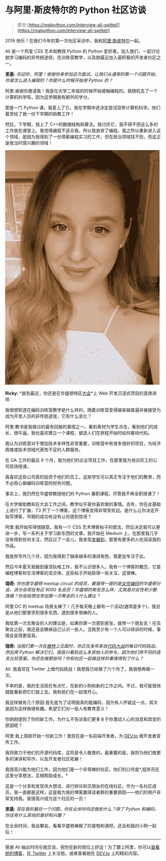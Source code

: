 # 与阿里·斯皮特尔的 Python 社区访谈

> 原文:[https://realpython.com/interview-ali-spittel/](https://realpython.com/interview-ali-spittel/)

2019 快乐！在我们今年的第一次社区采访中，我和[阿里·斯皮特尔](https://www.alispit.tel/#/)一起。

Ali 是一个热爱 CSS 艺术和教授 Python 的 Python 爱好者。加入我们，一起讨论她学习编码的非传统途径，在训练营教学，以及她最近加入最积极的开发者社区之一。

**里基:** *欢迎你，阿里！谢谢你来参加这次面试。让我们从通常的第一个问题开始。你是怎么进入编程的？你是什么时候开始用 Python 的？*

阿里:谢谢你邀请我！我是在大学二年级的时候开始接触编程的。我随机去了一个计算机科学班，因为这学期我有额外的学分。

那是一门 Python 课，我爱上了它。我在学期中途决定尝试双修计算机科学。他们甚至给了我一份下学期的助教工作！

然后，下学期，我上了 C++的数据结构和算法。我讨厌它，我不得不把这么多的工作放在课堂上。我觉得编程不适合我，所以我放弃了编程。我之所以重新进入这个领域，是因为我得到了一份带薪编程实习的工作，但在政治领域找不到，而这正是我当时感兴趣的领域！

![Ali Spittel](img/4f2a5c57888f42a863ea8848f94c53aa.png)

**Ricky:** *直到最近，你还是在华盛顿特区[大会](https://generalassemb.ly/)*上 Web 开发沉浸式项目的首席讲师

我很想知道在编码训练营教学是什么样的，随着训练营变得越来越普遍并被接受为成为开发人员的非传统途径，它有什么变化？

阿里:教书是我做过的最有回报的事情之一。看到素材为学生点击，看到他们的成长，很牛逼。我也喜欢建立一个课程，塑造人们在旅程开始时如何看待代码。

我认为训练营对于增加技术多样性非常重要，训练营中有很多很好的项目，为经济困难或技术领域代表性不足的人群服务。

在 GA 工作的最后 9 个月，我为他们的企业项目工作，在那里我为培训员工的公司现场授课。

我喜欢这些公司真的投资于他们的员工，这些学生可以真正专注于他们的教育，而不必担心做编码训练营的财务问题。

事实上，我仍然在华盛顿教授他们的 Python 兼职课程，尽管我不再全职授课了！

在大学做助教和在大会工作之间，教学似乎是你喜欢做的事情。去年，你在此基础上进行了扩展，T3 开了一个博客，这个博客变得非常受欢迎。是什么让你决定开始写博客，早期的成功有没有让你感到惊讶？

阿里:我开始写得很随意。我有一个 CSS 艺术博客帖子的想法，然后决定我可以更进一步，写一系列关于学习新东西的文章。我开始在 Medium 上，在那里我几乎没有得到任何关注，然后过了一会儿，我发现[发展到](https://dev.to/)，那里有更多的人在阅读我的作品。

我放弃写作几个月，因为我得到了越来越多的演讲角色，我更加专注于此。

然后今年夏天我搬到康涅狄格工作，我不认识很多人。我有一个博客的概念，它是编程博客和生活博客的混合体。这些帖子开始获得一些关注，这很棒。

**瑞奇:** *你也是华盛顿 meetup circuit 的成员，最值得一提的是[女性编码](https://twitter.com/WomenWhoCodeDC)的华盛顿分会，该分会现在有近 9000 名会员！华盛顿的聚会怎么样，尤其是对女性和少数族裔？你会给想去参加第一次聚会的人什么建议？*

阿里:DC 的 meetup 场景太棒了！几乎每天晚上都有一个活动(通常是多个)，我总是从他们那里学到很多东西，遇到很多很棒的人。

我给第一次去聚会的人的建议是，如果你第一次感到紧张，就带一个朋友去！在去聚会之前，我还是会确保自己认识一些人。当我至少有一个人可以倾诉的时候，事情会变得更容易。

**瑞奇:** *当我们第一次在[推特](https://twitter.com/ASpittel)上见面时，你正在发布来自[代码大战](https://www.codewars.com/)的每日代码挑战，然后用 Python 解决它们。很高兴看到这么多其他人的参与，因为他们用不同的语言比较答案。你还在做那些吗？你和社区一起做这样的事情得到了什么？*

Ali: 我喜欢在 Twitter 上做代码挑战！我想我已经做了六个月了，我很想再做一次。

不幸的是，我的生活现在有点忙，在新的小狗和新的工作之间。不过，我可能很快就能重新把它们放上去。我和他们在一起很开心。

我这样做有几个原因:首先是为了证明我真的能编码，因为有人怀疑这一点，其次是因为这样做很有趣。希望它们对一些人有教育意义！

你刚刚提到了你的新工作。为什么不告诉我们更多关于你激动人心的消息和改变的原因呢？

阿里:我上周刚开始一份新工作！我现在是一名前端开发者，为 [DEV.to](https://dev.to/) 做开发者宣传工作。

我将致力于他们的开源代码库，这将是令人敬畏的。最重要的是，我将为他们做更多的演讲和写作，以及开发者社区拓展！

我很高兴能为他们工作，因为他们是一个非常棒的社区。他们的口号是*,程序员在这里分享想法，互相帮助成长。*

这是一个分享和发现伟大想法、进行辩论和交朋友的在线社区。作为一名社区成员，我一直都是这样。这是我为我的博客赢得读者群的重要原因——他们的用户非常支持我。我很高兴成为这个社区的一员！

**里基:** *现在我的最后一个问题。你在业余时间还做些什么？除了 Python 和编码，你还有什么其他的爱好和兴趣？*

在业余时间，我会攀岩，看看华盛顿棒极了的食物和酒吧，还会和我的小狗一起玩！

* * *

感谢 Ali 抽出时间与我交谈，祝你在新的岗位上好运！为了跟上阿里，你可以[查看她的博客](https://zen-of-programming.com/)，[在 Twitter](https://twitter.com/ASpittel) 上关注她，或者查看她在 [DEV.to](https://dev.to/aspittel) 上的精彩内容。
